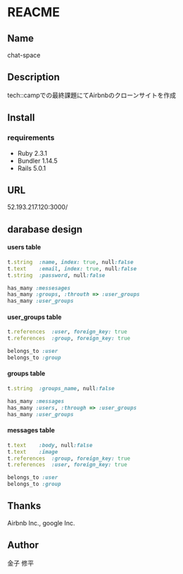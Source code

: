 # REACME

## Name
chat-space

## Description
tech::campでの最終課題にてAirbnbのクローンサイトを作成

## Install

### requirements

- Ruby 2.3.1
- Bundler 1.14.5
- Rails 5.0.1

## URL
52.193.217.120:3000/

## darabase design

#### users table

```ruby:******_create_users.rb
t.string  :name, index: true, null:false
t.text    :email, index: true, null:false
t.string  :password, null:false
```

```ruby:user.rb
has_many :messesages
has_many :groups, :throuth => :user_groups
has_many :user_groups
```

#### user_groups table

```ruby:******_create_user_groups.rb
t.references  :user, foreign_key: true
t.references  :group, foreign_key: true
```

```ruby:user_group.rb
belongs_to :user
belongs_to :group
```

#### groups table

```ruby:******_create_groups.rb
t.string  :groups_name, null:false
```

```ruby:group.rb
has_many :messages
has_many :users, :through => :user_groups
has_many :user_groups
```

#### messages table

```ruby:******_create_messages.rb
t.text    :body, null:false
t.text    :image
t.references  :group, foreign_key: true
t.references  :user, foreign_key: true
```

```ruby:message.rb
belongs_to :user
belongs_to :group
```

## Thanks
Airbnb Inc., google Inc.

## Author
金子 修平
